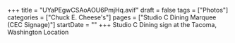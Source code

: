 +++
title = "UYaPEgwCSAoAOU6PmjHq.avif"
draft = false
tags = ["Photos"]
categories = ["Chuck E. Cheese's"]
pages = ["Studio C Dining Marquee (CEC Signage)"]
startDate = ""
+++
Studio C Dining sign at the Tacoma, Washington Location
